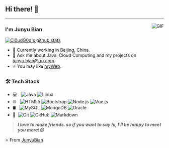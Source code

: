 ## Hi there! 👋
---
<img align="right" alt="GIF" src="https://github.com/images/mona-whisper.gif" /> 

### I'm Junyu Bian

[![Cl0udG0d's github stats](https://github-readme-stats.vercel.app/api?username=junyubian)](https://github.com/anuraghazra/github-readme-stats)

- 🌱 Currently working in Beijing, China.
- 💬 Ask me about Java, Cloud Computing and my projects on [junyu.bian@qq.com](mailto:junyu.bian@qq.com).
- ⭐ You may like [myWeb](https://junyubian.github.io).

### 🛠 Tech Stack

- 💻 &#160; ![Java](https://img.shields.io/badge/-Java-333333?style=flat&logo=Java&logoColor=007396)
![Linux](https://img.shields.io/badge/-Linux-333333?style=flat&logo=Linux&logoColor=FCC624)
- 🌐 &#160; ![HTML5](https://img.shields.io/badge/-HTML5-333333?style=flat&logo=HTML5)
![Bootstrap](https://img.shields.io/badge/-Bootstrap-333333?style=flat&logo=bootstrap&logoColor=563D7C)
![Node.js](https://img.shields.io/badge/-Node.js-333333?style=flat&logo=node.js)
![Vue.js](https://img.shields.io/badge/-VueJS-333333?style=flat&logo=Vue.js)
- 🛢 &#160; ![MySQL](https://img.shields.io/badge/-MySQL-333333?style=flat&logo=mysql)
![MongoDB](https://img.shields.io/badge/-MongoDB-333333?style=flat&logo=mongodb)
![Oracle](https://img.shields.io/badge/-Oracle-333333?style=flat&logo=Oracle)
- 🔧 &#160;![Git](https://img.shields.io/badge/-Git-333333?style=flat&logo=git)
![GitHub](https://img.shields.io/badge/-GitHub-333333?style=flat&logo=github)
![Markdown](https://img.shields.io/badge/-Markdown-333333?style=flat&logo=markdown)

> ***I love to make friends. so if you want to say hi, I'll be happy to meet you more!😊***

⭐️ From [JunyuBian](https://github.com/junyubian)
